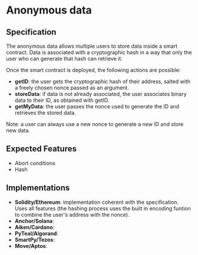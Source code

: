 # Anonymous data

## Specification

The anonymous data allows multiple users to store data inside a smart contract. Data is associated with a cryptographic hash in a way that only the user who can generate that hash can retrieve it.

Once the smart contract is deployed, the following actions are possible:

- **getID**: the user gets the cryptographic hash of their address, salted with a freely chosen nonce passed as an argument.
- **storeData**: if data is not already associated, the user associates binary data to their ID, as obtained with getID.
- **getMyData**: the user passes the nonce used to generate the ID and retrieves the stored data.

Note: a user can always use a new nonce to generate a new ID and store new data.

## Expected Features

- Abort conditions
- Hash


## Implementations

- **Solidity/Ethereum**:  implementation coherent with the specification. Uses all features (the hashing process uses the built in encoding funtion to combine the user's address with the nonce). 
- **Anchor/Solana**: 
- **Aiken/Cardano**:
- **PyTeal/Algorand**:
- **SmartPy/Tezos**:
- **Move/Aptos**:
